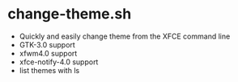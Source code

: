 # change-theme.sh
* Quickly and easily change theme from the XFCE command line<br>
* GTK-3.0 support<br>
* xfwm4.0 support<br>
* xfce-notify-4.0 support<br>
* list themes with ls

